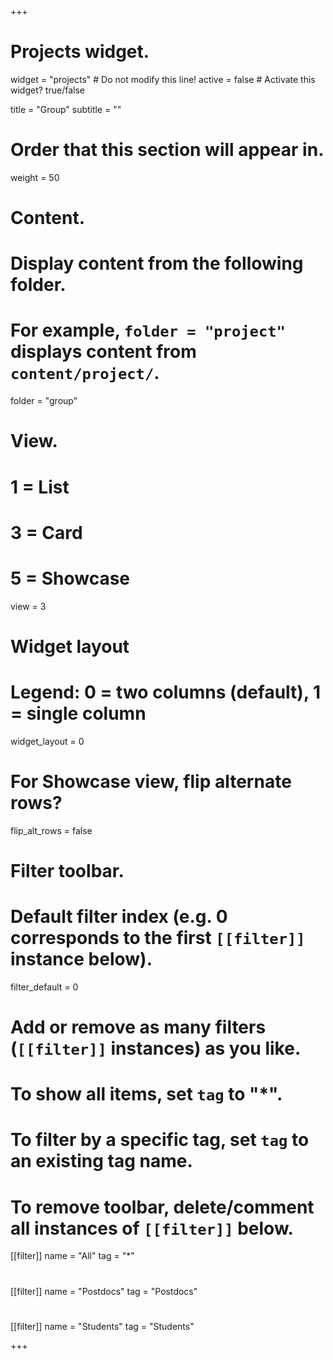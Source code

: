 +++
# Projects widget.
widget = "projects"  # Do not modify this line!
active = false  # Activate this widget? true/false

title = "Group"
subtitle = ""

# Order that this section will appear in.
weight = 50

# Content.
# Display content from the following folder.
# For example, `folder = "project"` displays content from `content/project/`.
folder = "group"

# View.
#   1 = List
#   3 = Card
#   5 = Showcase
view = 3

# Widget layout
# Legend: 0 = two columns (default), 1 = single column
widget_layout = 0

# For Showcase view, flip alternate rows?
flip_alt_rows = false

# Filter toolbar.

# Default filter index (e.g. 0 corresponds to the first `[[filter]]` instance below).
filter_default = 0

# Add or remove as many filters (`[[filter]]` instances) as you like.
# To show all items, set `tag` to "*".
# To filter by a specific tag, set `tag` to an existing tag name.
# To remove toolbar, delete/comment all instances of `[[filter]]` below.
  [[filter]]
    name = "All"
    tag = "*"
#
  [[filter]]
    name = "Postdocs"
    tag = "Postdocs"
#
  [[filter]]
    name = "Students"
    tag = "Students"

+++
